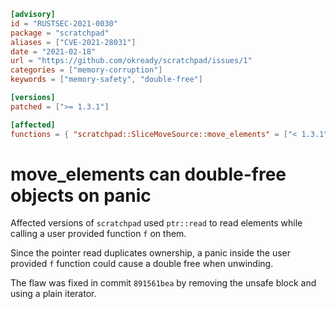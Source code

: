 ```toml
[advisory]
id = "RUSTSEC-2021-0030"
package = "scratchpad"
aliases = ["CVE-2021-28031"]
date = "2021-02-18"
url = "https://github.com/okready/scratchpad/issues/1"
categories = ["memory-corruption"]
keywords = ["memory-safety", "double-free"]

[versions]
patched = [">= 1.3.1"]

[affected]
functions = { "scratchpad::SliceMoveSource::move_elements" = ["< 1.3.1"] }
```

# move_elements can double-free objects on panic

Affected versions of `scratchpad` used `ptr::read` to read elements while
calling a user provided function `f` on them.

Since the pointer read duplicates ownership, a panic inside the user provided
`f` function could cause a double free when unwinding.

The flaw was fixed in commit `891561bea` by removing the unsafe block and using
a plain iterator.

